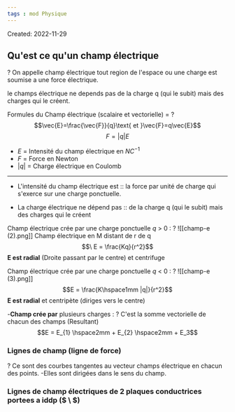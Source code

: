 ```yaml
---
tags : mod Physique
---
```

Created: 2022-11-29

## Qu'est ce qu'un champ électrique
?
On appelle champ électrique tout region de l'espace ou une charge est soumise a une force électrique. 
<!--SR:!2023-01-20,2,243-->

le champs électrique ne depends pas de la charge q (qui le subit) mais des charges qui le créent.

Formules du Champ électrique (scalaire et vectorielle) =
?
$$\vec{E}=\frac{\vec{F}}{q}\text{ et }\vec{F}=q\vec{E}$$
$$F=|q|E$$
-  $E$ = Intensité du champ électrique en $NC^{-1}$
- $F$ = Force en Newton 
- $|q|$ = Charge électrique en Coulomb
---
<!--SR:!2023-01-20,1,203-->

- L'intensité du champ électrique est :: la force par unité de charge qui s'exerce sur une charge ponctuelle.
<!--SR:!2023-01-21,2,223-->

- La charge électrique ne dépend pas :: de la charge q (qui le subit) mais des charges qui le créent
<!--SR:!2023-01-20,1,190-->

Champ électrique crée par une charge ponctuelle  $q$ > 0 :
?
![[champ-e (2).png]]
Champ électrique en M distant de r de q 
$$\ E = \frac{Kq}{r^2}$$ **E est radial** (Droite passant par le centre) et centrifuge 
<!--SR:!2023-01-21,3,263-->


Champ électrique crée par une charge ponctuelle  $q$ < 0 :
?
![[champ-e (3).png]]
$$E = \frac{K\hspace1mm |q|}{r^2}$$
**E est radial** et centripète (diriges vers le centre)
<!--SR:!2023-01-20,2,243-->

-**Champ crée par** plusieurs charges :
?
C'est la somme vectorielle de chacun des champs (Resultant)
$$E = E_{1} \hspace2mm + E_{2} \hspace2mm + E_3$$
<!--SR:!2023-01-21,3,263-->


### Lignes de champ (ligne de force) 
?
Ce sont des courbes tangentes au vecteur champs électrique en chacun des points. 
-Elles sont dirigées dans le sens du champ.
<!--SR:!2023-01-21,2,226-->

### Lignes de champ électriques de 2 plaques conductrices portees a iddp ($ \ $)